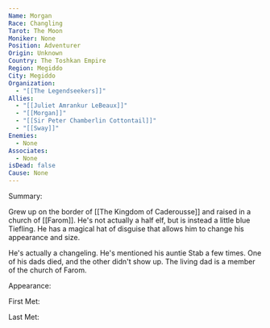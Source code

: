 ```yaml
---
Name: Morgan
Race: Changling
Tarot: The Moon
Moniker: None
Position: Adventurer
Origin: Unknown
Country: The Toshkan Empire
Region: Megiddo
City: Megiddo
Organization:
  - "[[The Legendseekers]]"
Allies:
  - "[[Juliet Amrankur LeBeaux]]"
  - "[[Morgan]]"
  - "[[Sir Peter Chamberlin Cottontail]]"
  - "[[Sway]]"
Enemies:
  - None
Associates:
  - None
isDead: false
Cause: None
---
```

Summary:

Grew up on the border of [[The Kingdom of Caderousse]] and raised in a church of [[Farom]]. He's not actually a half elf, but is instead a little blue Tiefling. He has a magical hat of disguise that allows him to change his appearance and size.

He's actually a changeling. He's mentioned his auntie Stab a few times. One of his dads died, and the other didn't show up. The living dad is a member of the church of Farom.

Appearance: 

First Met: 

Last Met: 


